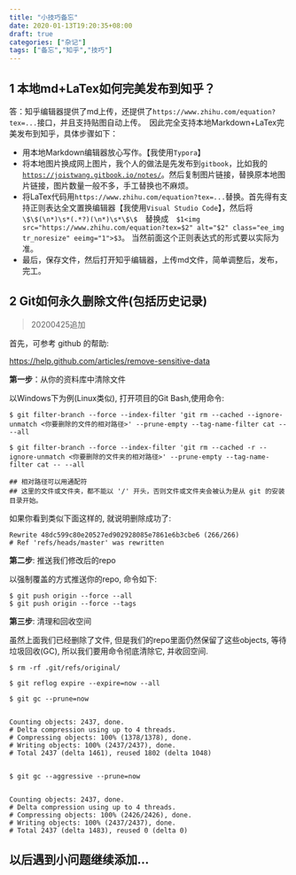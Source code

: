 ```yaml
---
title: "小技巧备忘"
date: 2020-01-13T19:20:35+08:00
draft: true
categories: ["杂记"]
tags: ["备忘","知乎","技巧"]
---
```



## 1 本地md+LaTex如何完美发布到知乎？

答：知乎编辑器提供了md上传，还提供了`https://www.zhihu.com/equation?tex=...`接口，并且支持贴图自动上传。　因此完全支持本地Markdown+LaTex完美发布到知乎，具体步骤如下：

- 用本地Markdown编辑器放心写作。【我使用`Typora`】
- 将本地图片换成网上图片，我个人的做法是先发布到`gitbook`，比如我的[`https://joistwang.gitbook.io/notes/`](https://joistwang.gitbook.io/notes/)。然后复制图片链接，替换原本地图片链接，图片数量一般不多，手工替换也不麻烦。
- 将LaTex代码用`https://www.zhihu.com/equation?tex=...`替换。首先得有支持正则表达全文置换编辑器【我使用`Visual Studio Code`】，然后将　`\$\$(\n*)\s*(.*?)(\n*)\s*\$\$`　替换成　`$1<img src="https://www.zhihu.com/equation?tex=$2" alt="$2" class="ee_img tr_noresize" eeimg="1">$3`。 当然前面这个正则表达式的形式要以实际为准。
- 最后，保存文件，然后打开知乎编辑器，上传md文件，简单调整后，发布，完工。

<!--more-->

## 2 Git如何永久删除文件(包括历史记录)

> 20200425追加

首先，可参考 github 的帮助:

https://help.github.com/articles/remove-sensitive-data

**第一步**：从你的资料库中清除文件

以Windows下为例(Linux类似), 打开项目的Git Bash,使用命令:

```shell
$ git filter-branch --force --index-filter 'git rm --cached --ignore-unmatch <你要删除的文件的相对路径>' --prune-empty --tag-name-filter cat -- --all

$ git filter-branch --force --index-filter 'git rm --cached -r --ignore-unmatch <你要删除的文件夹的相对路径>' --prune-empty --tag-name-filter cat -- --all

## 相对路径可以用通配符
## 这里的文件或文件夹，都不能以 '/' 开头，否则文件或文件夹会被认为是从 git 的安装目录开始。
```



如果你看到类似下面这样的, 就说明删除成功了:

```shell
Rewrite 48dc599c80e20527ed902928085e7861e6b3cbe6 (266/266)
# Ref 'refs/heads/master' was rewritten
```

**第二步**: 推送我们修改后的repo

以强制覆盖的方式推送你的repo, 命令如下:

```shell
$ git push origin --force --all
$ git push origin --force --tags
```

**第三步**: 清理和回收空间

虽然上面我们已经删除了文件, 但是我们的repo里面仍然保留了这些objects, 等待垃圾回收(GC), 所以我们要用命令彻底清除它, 并收回空间.

```shell
$ rm -rf .git/refs/original/

$ git reflog expire --expire=now --all

$ git gc --prune=now


Counting objects: 2437, done.
# Delta compression using up to 4 threads.
# Compressing objects: 100% (1378/1378), done.
# Writing objects: 100% (2437/2437), done.
# Total 2437 (delta 1461), reused 1802 (delta 1048)


$ git gc --aggressive --prune=now


Counting objects: 2437, done.
# Delta compression using up to 4 threads.
# Compressing objects: 100% (2426/2426), done.
# Writing objects: 100% (2437/2437), done.
# Total 2437 (delta 1483), reused 0 (delta 0)
```



## 以后遇到小问题继续添加...




